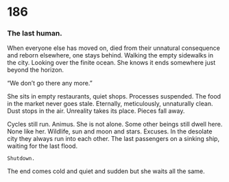 # 186

### The last human.

When everyone else has moved on, died from their unnatural consequence and reborn elsewhere, one stays behind. Walking the empty sidewalks in the city. Looking over the finite ocean. She knows it ends somewhere just beyond the horizon.

“We don’t go there any more.”

She sits in empty restaurants, quiet shops. Processes suspended. The food in the market never goes stale. Eternally, meticulously, unnaturally clean. Dust stops in the air. Unreality takes its place. Pieces fall away. 

Cycles still run. Animus. She is not alone. Some other beings still dwell here. None like her. Wildlife, sun and moon and stars. Excuses. In the desolate city they always run into each other. The last passengers on a sinking ship, waiting for the last flood.

`Shutdown.`

 The end comes cold and quiet and sudden but she waits all the same. 